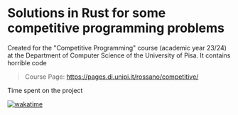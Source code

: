 # Solutions in Rust for some competitive programming problems

Created for the "Competitive Programming" course (academic year 23/24) at the Department of Computer Science of the University of Pisa. It contains horrible code

> Course Page: https://pages.di.unipi.it/rossano/competitive/

Time spent on the project

[![wakatime](https://wakatime.com/badge/user/a3116382-7adb-43ba-9490-83130c4b22c5/project/c7f14dfa-7dc0-4759-a33e-6542dae0135e.svg)](https://wakatime.com/badge/user/a3116382-7adb-43ba-9490-83130c4b22c5/project/c7f14dfa-7dc0-4759-a33e-6542dae0135e)
